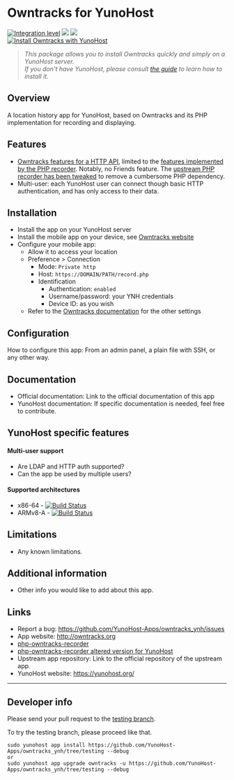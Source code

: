 # Owntracks for YunoHost

[![Integration level](https://dash.yunohost.org/integration/owntracks.svg)](https://dash.yunohost.org/appci/app/owntracks) ![](https://ci-apps.yunohost.org/ci/badges/owntracks.status.svg) ![](https://ci-apps.yunohost.org/ci/badges/owntracks.maintain.svg)  
[![Install Owntracks with YunoHost](https://install-app.yunohost.org/install-with-yunohost.svg)](https://install-app.yunohost.org/?app=owntracks)

> *This package allows you to install Owntracks quickly and simply on a YunoHost server.  
If you don't have YunoHost, please consult [the guide](https://yunohost.org/#/install) to learn how to install it.*

## Overview
A location history app for YunoHost, based on Owntracks and its PHP implementation for recording and displaying.

## Features

- [Owntracks features for a HTTP API](http://owntracks.org/booklet/tech/http/), limited to the [features implemented by the PHP recorder](https://github.com/tomyvi/php-owntracks-recorder#features). Notably, no Friends feature. The [upstream PHP recorder has been tweaked](https://github.com/tituspijean/php-owntracks-recorder) to remove a cumbersome PHP dependency.
- Multi-user: each YunoHost user can connect though basic HTTP authentication, and has only access to their data.

## Installation

- Install the app on your YunoHost server
- Install the mobile app on your device, see [Owntracks website](http://owntracks.org)
- Configure your mobile app:
  - Allow it to access your location
  - Preference > Connection
    - Mode: `Private http`
    - Host: `https://DOMAIN/PATH/record.php`
    - Identification
       - Authentication: `enabled`
       - Username/password: your YNH credentials
       - Device ID: as you wish
   - Refer to the [Owntracks documentation](http://owntracks.org/booklet) for the other settings

## Configuration

How to configure this app: From an admin panel, a plain file with SSH, or any other way.

## Documentation

 * Official documentation: Link to the official documentation of this app
 * YunoHost documentation: If specific documentation is needed, feel free to contribute.

## YunoHost specific features

#### Multi-user support

 * Are LDAP and HTTP auth supported?
 * Can the app be used by multiple users?

#### Supported architectures

* x86-64 - [![Build Status](https://ci-apps.yunohost.org/ci/logs/owntracks%20%28Apps%29.svg)](https://ci-apps.yunohost.org/ci/apps/owntracks/)
* ARMv8-A - [![Build Status](https://ci-apps-arm.yunohost.org/ci/logs/owntracks%20%28Apps%29.svg)](https://ci-apps-arm.yunohost.org/ci/apps/owntracks/)

## Limitations

* Any known limitations.

## Additional information

* Other info you would like to add about this app.

## Links

 * Report a bug: https://github.com/YunoHost-Apps/owntracks_ynh/issues
 * App website: http://owntracks.org
 * [php-owntracks-recorder](https://github.com/tomyvi/php-owntracks-recorder)
 * [php-owntracks-recorder altered version for YunoHost](https://github.com/tituspijean/php-owntracks-recorder)
 * Upstream app repository: Link to the official repository of the upstream app.
 * YunoHost website: https://yunohost.org/

---

## Developer info

Please send your pull request to the [testing branch](https://github.com/YunoHost-Apps/owntracks_ynh/tree/testing).

To try the testing branch, please proceed like that.
```
sudo yunohost app install https://github.com/YunoHost-Apps/owntracks_ynh/tree/testing --debug
or
sudo yunohost app upgrade owntracks -u https://github.com/YunoHost-Apps/owntracks_ynh/tree/testing --debug
```

